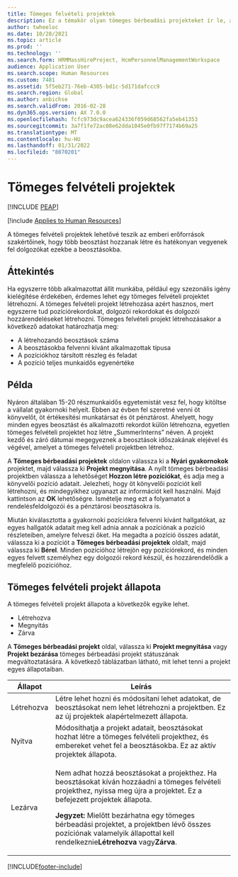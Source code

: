 ```yaml
---
title: Tömeges felvételi projektek
description: Ez a témakör olyan tömeges bérbeadási projekteket ír le, amelyek lehetővé teszik a humánerőforrás-szakértők számára, hogy több pozíciót hozzanak létre, és hatékonyan alkalmazzanak munkavállalókat ezekbe a pozíciókba.
author: twheeloc
ms.date: 10/28/2021
ms.topic: article
ms.prod: ''
ms.technology: ''
ms.search.form: HRMMassHireProject, HcmPersonnelManagementWorkspace
audience: Application User
ms.search.scope: Human Resources
ms.custom: 7481
ms.assetid: 5f5eb271-76eb-4305-bd1c-5d171dafccc9
ms.search.region: Global
ms.author: anbichse
ms.search.validFrom: 2016-02-28
ms.dyn365.ops.version: AX 7.0.0
ms.openlocfilehash: fcfc973dc9acea624336f059d68562fa5eb41353
ms.sourcegitcommit: 3a7f1fe72ac08e62dda1045e0fb97f7174b69a25
ms.translationtype: MT
ms.contentlocale: hu-HU
ms.lasthandoff: 01/31/2022
ms.locfileid: "8070201"
---
```

# <a name="mass-hire-projects"></a>Tömeges felvételi projektek


[!INCLUDE [PEAP](../includes/peap-1.md)]

[!include [Applies to Human Resources](../includes/applies-to-hr.md)]



A tömeges felvételi projektek lehetővé teszik az emberi erőforrások szakértőinek, hogy több beosztást hozzanak létre és hatékonyan vegyenek fel dolgozókat ezekbe a beosztásokba.

## <a name="overview"></a>Áttekintés

Ha egyszerre több alkalmazottat állít munkába, például egy szezonális igény kielégítése érdekében, érdemes lehet egy tömeges felvételi projektet létrehozni. A tömeges felvételi projekt létrehozása azért hasznos, mert egyszerre tud pozíciórekordokat, dolgozói rekordokat és dolgozói hozzárendeléseket létrehozni. Tömeges felvételi projekt létrehozásakor a következő adatokat határozhatja meg:

- A létrehozandó beosztások száma
- A beosztásokba felvenni kívánt alkalmazottak típusa
- A pozíciókhoz társított részleg és feladat
- A pozíció teljes munkaidős egyenértéke

## <a name="example"></a>Példa

Nyáron általában 15-20 részmunkaidős egyetemistát vesz fel, hogy kitöltse a vállalat gyakornoki helyeit. Ebben az évben fel szeretné venni öt könyvelőt, öt értékesítési munkatársat és öt pénztárost. Ahelyett, hogy minden egyes beosztást és alkalmazotti rekordot külön létrehozna, egyetlen tömeges felvételi projektet hoz létre „SummerInterns” néven. A projekt kezdő és záró dátumai megegyeznek a beosztások időszakának elejével és végével, amelyet a tömeges felvételi projektben létrehoz.

A **Tömeges bérbeadási projektek** oldalon válassza ki a **Nyári gyakornokok** projektet, majd válassza ki **Projekt megnyitása**. A nyílt tömeges bérbeadási projektben válassza a lehetőséget **Hozzon létre pozíciókat**, és adja meg a könyvelői pozíció adatait. Jelezheti, hogy öt könyvelői pozíciót kell létrehozni, és mindegyikhez ugyanazt az információt kell használni. Majd kattintson az **OK** lehetőségre. Ismételje meg ezt a folyamatot a rendelésfeldolgozói és a pénztárosi beosztásokra is.

Miután kiválasztotta a gyakornoki pozíciókra felvenni kívánt hallgatókat, az egyes hallgatók adatait meg kell adnia annak a pozíciónak a pozíció részleteiben, amelyre felveszi őket. Ha megadta a pozíció összes adatát, válassza ki a pozíciót a **Tömeges bérbeadási projektek** oldalt, majd válassza ki **Bérel**. Minden pozícióhoz létrejön egy pozíciórekord, és minden egyes felvett személyhez egy dolgozói rekord készül, és hozzárendelődik a megfelelő pozícióhoz.

## <a name="mass-hire-project-statuses"></a>Tömeges felvételi projekt állapota

A tömeges felvételi projekt állapota a következők egyike lehet.

- Létrehozva
- Megnyitás
- Zárva

A **Tömeges bérbeadási projekt** oldal, válassza ki **Projekt megnyitása** vagy **Projekt bezárása** tömeges bérbeadási projekt státuszának megváltoztatására. A következő táblázatban látható, mit lehet tenni a projekt egyes állapotaiban.

<table>
<thead>
<tr>
<th>Állapot</th>
<th>Leírás</th>
</tr>
</thead>
<tbody>
<tr>
<td>Létrehozva</td>
<td>Létre lehet hozni és módosítani lehet adatokat, de beosztásokat nem lehet létrehozni a projektben. Ez az új projektek alapértelmezett állapota.</td>
</tr>
<tr>
<td>Nyitva</td>
<td>Módosíthatja a projekt adatait, beosztásokat hozhat létre a tömeges felvételi projekthez, és embereket vehet fel a beosztásokba. Ez az aktív projektek állapota.</td>
</tr>
<tr>
<td>Lezárva</td>
<td><p>Nem adhat hozzá beosztásokat a projekthez. Ha beosztásokat kíván hozzáadni a tömeges felvételi projekthez, nyissa meg újra a projektet. Ez a befejezett projektek állapota.</p>
<p><strong>Jegyzet:</strong> Mielőtt bezárhatna egy tömeges bérbeadási projektet, a projektben lévő összes pozíciónak valamelyik állapottal kell rendelkeznie<b>Létrehozva</b> vagy<b>Zárva</b>.</p>
</td>
</tr>
</tbody>
</table>


[!INCLUDE[footer-include](../includes/footer-banner.md)]

